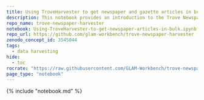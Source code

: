 ```yaml
---
title: Using TroveHarvester to get newspaper and gazette articles in bulk 
description: This notebook provides an introduction to the Trove Newspaper and Gazette Harvester command line tool.
repo_name: trove-newspaper-harvester
notebook: Using-TroveHarvester-to-get-newspaper-articles-in-bulk.ipynb
repo_url: https://github.com/glam-workbench/trove-newspaper-harvester
zenodo_concept_id: 3545044
tags:
  - data harvesting
hide:
  - toc
rocrate: "https://raw.githubusercontent.com/GLAM-Workbench/trove-newspaper-harvester/master/ro-crate-metadata.json"
page_type: "notebook"
---
```


{% include "notebook.md" %}
